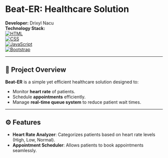 # Beat-ER: Healthcare Solution

**Developer:** Drixyl Nacu  
**Technology Stack:**  
[![HTML](https://img.shields.io/badge/HTML5-E34F26?style=for-the-badge&logo=html5&logoColor=white)](https://developer.mozilla.org/en-US/docs/Web/HTML)  
[![CSS](https://img.shields.io/badge/CSS3-1572B6?style=for-the-badge&logo=css3&logoColor=white)](https://developer.mozilla.org/en-US/docs/Web/CSS)  
[![JavaScript](https://img.shields.io/badge/JavaScript-F7DF1E?style=for-the-badge&logo=javascript&logoColor=black)](https://developer.mozilla.org/en-US/docs/Web/JavaScript)  
[![Bootstrap](https://img.shields.io/badge/Bootstrap-7952B3?style=for-the-badge&logo=bootstrap&logoColor=white)](https://getbootstrap.com/)  

---

## 📌 Project Overview
**Beat-ER** is a simple yet efficient healthcare solution designed to:
- Monitor **heart rate** of patients.
- Schedule **appointments** efficiently.
- Manage **real-time queue system** to reduce patient wait times.

---

## ⚙️ Features
- **Heart Rate Analyzer**: Categorizes patients based on heart rate levels (High, Low, Normal).
- **Appointment Scheduler**: Allows patients to book appointments seamlessly.
